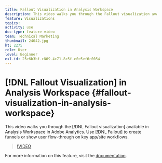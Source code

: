 ```yaml
---
title: Fallout Visualization in Analysis Workspace
description: This video walks you through the Fallout visualization available in Analysis Workspace in Adobe Analytics. Use Fallout to create funnels or show user flow-through on key app/site workflows.
feature: Visualizations
topics: 
activity: use
doc-type: feature video
team: Technical Marketing
thumbnail: 24042.jpg
kt: 2275
role: User
level: Beginner
exl-id: 25e6b3bf-c809-4c71-8c5f-e0e5ef6c0054
---
```

# [!DNL Fallout Visualization] in Analysis Workspace {#fallout-visualization-in-analysis-workspace}

This video walks you through the [!DNL Fallout visualization] available in Analysis Workspace in Adobe Analytics. Use [!DNL Fallout] to create funnels or show user flow-through on key app/site workflows.

>[!VIDEO](https://video.tv.adobe.com/v/24042/?quality=12)

For more information on this feature, visit the [documentation](https://experienceleague.adobe.com/docs/analytics/analyze/analysis-workspace/visualizations/fallout/fallout-flow.html?lang=en).
